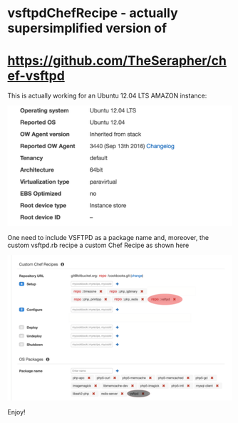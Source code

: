 # vsftpdChefRecipe - actually supersimplified version of 
# https://github.com/TheSerapher/chef-vsftpd 

This is actually working for an Ubuntu 12.04 LTS AMAZON instance:

![alt tag](https://raw.githubusercontent.com/lcrasovan/vsftpdChefRecipe/master/lcrasovan/images/ubuntuAWS.png)

One need to include VSFTPD as a package name and, moreover, the custom vsftpd.rb recipe a custom Chef Recipe as shown here

![alt tag](https://raw.githubusercontent.com/lcrasovan/vsftpdChefRecipe/master/lcrasovan/images/recipesVSFTPD.png)

Enjoy!
